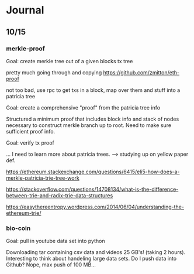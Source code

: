 # Journal #

## 10/15 ##

### merkle-proof ###


Goal: create merkle tree out of a given blocks tx tree


pretty much going through and copying https://github.com/zmitton/eth-proof


not too bad, use rpc to get txs in a block, map over them and stuff into a patricia tree


Goal: create a comprehensive "proof" from the patricia tree info

Structured a minimum proof that includes block info and stack of nodes necessary to construct merkle branch up to root. 
Need to make sure sufficient proof info.


Goal: verify tx proof 

... I need to learn more about patricia trees. --> studying up on yellow paper def.


https://ethereum.stackexchange.com/questions/6415/eli5-how-does-a-merkle-patricia-trie-tree-work

https://stackoverflow.com/questions/14708134/what-is-the-difference-between-trie-and-radix-trie-data-structures

https://easythereentropy.wordpress.com/2014/06/04/understanding-the-ethereum-trie/


### bio-coin ###

Goal: pull in youtube data set into python

Downloading tar containing csv data and videos 25 GB's! (taking 2 hours). 
Interesting to think about handeling large data sets. Do I push data into Github?
Nope, max push of 100 MB...


